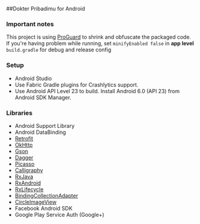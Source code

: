 ##Dokter Pribadimu for Android

### Important notes
This project is using [ProGuard](http://proguard.sourceforge.net/) to shrink and obfuscate the packaged code. If you're having problem while running, set `minifyEnabled false` in **app level** `build.gradle` for debug and release config

### Setup
- Android Studio
- Use Fabric Gradle plugins for Crashlytics support.
- Use Android API Level 23 to build. Install Android 6.0 (API 23) from Android SDK Manager.

### Libraries
- Android Support Library
- Android DataBinding
- [Retrofit](https://github.com/square/retrofit)
- [OkHttp](https://github.com/square/okhttp)
- [Gson](https://github.com/google/gson)
- [Dagger](https://github.com/square/dagger)
- [Picasso](https://github.com/square/picasso)
- [Calligraphy](https://github.com/chrisjenx/Calligraphy)
- [RxJava](https://github.com/ReactiveX/RxJava)
- [RxAndroid](https://github.com/ReactiveX/Rxandroid)
- [RxLifecycle](https://github.com/trello/RxLifecycle)
- [BindingCollectionAdapter](https://github.com/evant/binding-collection-adapter)
- [CircleImageView](https://github.com/hdodenhof/CircleImageView)
- Facebook Android SDK
- Google Play Service Auth (Google+)